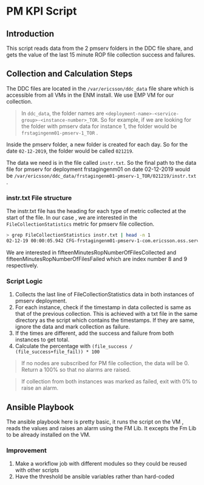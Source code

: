# PM KPI Script

## Introduction

This script reads data from the 2 pmserv folders in the DDC file share, and gets the value of the last 15 minute ROP file collection success and failures. 

## Collection and Calculation Steps

The DDC files are located in the `/var/ericsson/ddc_data` file share which is accessible from all VMs in the ENM install. We use EMP VM for our collection.

>In `ddc_data`, the folder names are `<deployment-name>-<service-group>-<instance-number>_TOR`. So for example, if we are looking for the folder with pmserv data for instance 1, the folder would be `frstagingenm01-pmserv-1_TOR` .

Inside the pmserv folder, a new folder is created for each day. So for the date `02-12-2019`, the folder would be called `021219`.

The data we need is in the file called `instr.txt`. So the final path to the data file for pmserv for deployment frstagingenm01 on date 02-12-2019 would be `/var/ericsson/ddc_data/frstagingenm01-pmserv-1_TOR/021219/instr.txt` .

### instr.txt File structure

The instr.txt file has the heading for each type of metric collected at the start of the file. In our case , we are interested in the `FileCollectionStatistics` metric for pmserv file collection. 

```bash
> grep FileCollectionStatistics instr.txt | head -n 1
02-12-19 00:00:05.942 CFG-frstagingenm01-pmserv-1-com.ericsson.oss.services.pm.collection.instrumentation.pm-service:type=FileCollectionStatistics combinedNumberOfFilesCollected combinedNumberOfFilesFailed combinedNumberOfStoredBytes combinedNumberOfTransferredBytes fifteenMinutesRopNumberOfFilesCollected fifteenMinutesRopNumberOfFilesFailed fifteenMinutesRopNumberOfStoredBytes fifteenMinutesRopNumberOfTransferredBytes oneMinuteRopNumberOfFilesCollected oneMinuteRopNumberOfFilesFailed oneMinuteRopNumberOfStoredBytes oneMinuteRopNumberOfTransferredBytes twentyFourRopNumberOfFilesCollected twentyFourRopNumberOfFilesFailed twentyFourRopNumberOfStoredBytes twentyFourRopNumberOfTransferredBytes
```
We are interested in fifteenMinutesRopNumberOfFilesCollected and fifteenMinutesRopNumberOfFilesFailed which are index number 8 and 9 respectively.

### Script Logic

1. Collects the last line of FileCollectionStatistics data in both instances of pmserv deployment.
2. For each instance, check if the timestamp in data collected is same as that of the previous collection. This is achieved with a txt file in the same directory as the script which contains the timestamps. If they are same, ignore the data and mark collection as failure. 
3. If the times are different, add the success and failure from both instances to get total.
4. Calculate the percentage with `(file_success / (file_success+file_fail)) * 100`

> If no nodes are subscribed for PM file collection, the data will be 0. Return a 100% so that no alarms are raised.

> If collection from both instances was marked as failed, exit with 0% to raise an alarm.

## Ansible Playbook

The ansible playbook here is pretty basic, it runs the script on the VM , reads the values and raises an alarm using the FM Lib. It excepts the Fm Lib to be already installed on the VM.

### Improvement

1. Make a workflow job with different modules so they could be reused with other scripts
2. Have the threshold be ansible variables rather than hard-coded